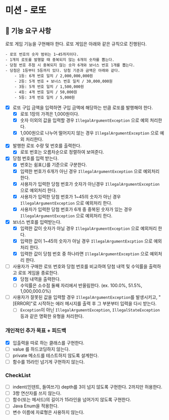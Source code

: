 # 미션 - 로또

## 🚀 기능 요구 사항

로또 게임 기능을 구현해야 한다. 로또 게임은 아래와 같은 규칙으로 진행된다.

```
- 로또 번호의 숫자 범위는 1~45까지이다.
- 1개의 로또를 발행할 때 중복되지 않는 6개의 숫자를 뽑는다.
- 당첨 번호 추첨 시 중복되지 않는 숫자 6개와 보너스 번호 1개를 뽑는다.
- 당첨은 1등부터 5등까지 있다. 당첨 기준과 금액은 아래와 같다.
    - 1등: 6개 번호 일치 / 2,000,000,000원
    - 2등: 5개 번호 + 보너스 번호 일치 / 30,000,000원
    - 3등: 5개 번호 일치 / 1,500,000원
    - 4등: 4개 번호 일치 / 50,000원
    - 5등: 3개 번호 일치 / 5,000원
```

- [X] 로또 구입 금액을 입력하면 구입 금액에 해당하는 만큼 로또를 발행해야 한다.
    - [X] 로또 1장의 가격은 1,000원이다.
    - [X] 숫자 이외의 값을 입력할 경우 `IllegalArgumentException` 으로 예외 처리한다.
    - [X] 1,000원으로 나누어 떨어지지 않는 경우 `IllegalArgumentException` 으로 예외 처리한다.
- [X] 발행한 로또 수량 및 번호를 출력한다.
    - [X] 로또 번호는 오름차순으로 정렬하여 보여준다.
- [X] 당첨 번호를 입력 받는다.
    - [X] 번호는 쉼표(,)를 기준으로 구분한다.
    - [X] 입력한 번호가 6개가 아닌 경우 `IllegalArgumentException` 으로 예외처리 한다.
    - [X] 사용자가 입력한 당첨 번호가 숫자가 아닌경우 `IllegalArgumentException` 으로 예외처리 한다.
    - [X] 사용자가 입력한 당첨 번호가 1~45의 숫자가 아닌 경우 `IllegalArgumentException` 으로 예외처리 한다.
    - [X] 사용자가 입력한 당첨 번호가 6개 중 중복된 숫자가 있는 경우 `IllegalArgumentException` 으로 예외처리 한다.
- [X] 보너스 번호를 입력받는다.
    - [X] 입력한 값이 숫자가 아닐 경우 `IllegalArgumentException` 으로 예외처리 한다.
    - [X] 입력한 값이 1~45의 숫자가 아닐 경우 `IllegalArgumentExcption` 으로 예외처리 한다.
    - [X] 입력한 값이 당첨 번호 중 하나라면 `IllegalArgumentException` 으로 예외처리 한다.

- [ ] 사용자가 구매한 로또 번호와 당첨 번호를 비교하여 당첨 내역 및 수익률을 출력하고 로또 게임을 종료한다.
    - [X] 당첨 내역을 출력한다.
    - [ ] 수익률은 소수점 둘째 자리에서 반올림한다. (ex. 100.0%, 51.5%, 1,000,000.0%)
- [ ] 사용자가 잘못된 값을 입력할 경우 `IllegalArgumentException`를 발생시키고, "[ERROR]"로 시작하는 에러 메시지를 출력 후 그 부분부터 입력을 다시 받는다.
    - [ ] `Exception`이 아닌 `IllegalArgumentException`, `IllegalStateException` 등과 같은 명확한 유형을 처리한다.

### 개인적인 추가 목표 + 피드백

- [X] 입출력을 따로 하는 클래스를 구현한다.
- [ ] value 를 하드코딩하지 않는다.
- [ ] private 메소드를 테스트하지 않도록 설계한다.
- [ ] 함수를 15라인 넘기게 구현하지 않는다.

### CheckList

- [ ] indent(인덴트, 들여쓰기) depth를 3이 넘지 않도록 구현한다. 2까지만 허용한다.
- [ ] 3항 연산자를 쓰지 않는다.
- [ ] 함수(또는 메서드)의 길이가 15라인을 넘어가지 않도록 구현한다.
- [ ] Java Enum을 적용한다.
- [ ] 변수 이름에 자료형은 사용하지 않는다.